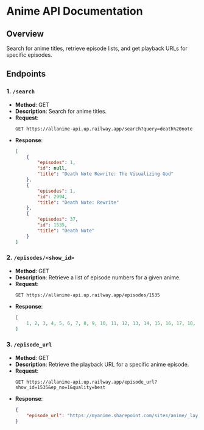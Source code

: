 # Anime API Documentation

## Overview

Search for anime titles, retrieve episode lists, and get playback URLs for specific episodes.

## Endpoints

### 1. `/search`

-   **Method**: GET
-   **Description**: Search for anime titles.
-   **Request**:
    ```
    GET https://allanime-api.up.railway.app/search?query=death%20note
    ```
-   **Response**:
    ```json
    [
        {
            "episodes": 1,
            "id": null,
            "title": "Death Note Rewrite: The Visualizing God"
        },
        {
            "episodes": 1,
            "id": 2994,
            "title": "Death Note: Rewrite"
        },
        {
            "episodes": 37,
            "id": 1535,
            "title": "Death Note"
        }
    ]
    ```

### 2. `/episodes/<show_id>`

-   **Method**: GET
-   **Description**: Retrieve a list of episode numbers for a given anime.
-   **Request**:
    ```
    GET https://allanime-api.up.railway.app/episodes/1535
    ```
-   **Response**:
    ```json
    [
        1, 2, 3, 4, 5, 6, 7, 8, 9, 10, 11, 12, 13, 14, 15, 16, 17, 18, 19, 20, 21, 22, 23, 24, 25, 26, 27, 28, 29, 30, 31, 32, 33, 34, 35, 36, 37
    ]
    ```

### 3. `/episode_url`

-   **Method**: GET
-   **Description**: Retrieve the playback URL for a specific anime episode.
-   **Request**:
    ```
    GET https://allanime-api.up.railway.app/episode_url?show_id=1535&ep_no=1&quality=best
    ```
-   **Response**:
    ```json
    {
        "episode_url": "https://myanime.sharepoint.com/sites/anime/_layouts/15/download.aspx?share=EdX2QuABJpNIhTzl8_M49t4By_4PIuMwLnO3HVAlXAwi4Q"
    }
    ```
